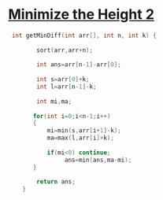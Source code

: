 <h1><a href="https://www.geeksforgeeks.org/problems/minimize-the-heights3351/1">Minimize the Height 2</a></h1>

```cpp
 int getMinDiff(int arr[], int n, int k) {
        
        sort(arr,arr+n);
        
        int ans=arr[n-1]-arr[0];
        
        int s=arr[0]+k;
        int l=arr[n-1]-k;
    
        int mi,ma;
        
       for(int i=0;i<n-1;i++)
       {
           mi=min(s,arr[i+1]-k);
           ma=max(l,arr[i]+k);
           
           if(mi<0) continue;
                ans=min(ans,ma-mi);
       }
        
        return ans;
    }
```